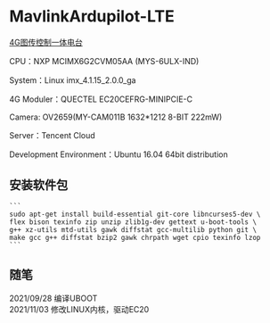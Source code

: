 # MavlinkArdupilot-LTE
  
[4G图传控制一体电台](#4G图传控制一体电台)
  
CPU：NXP MCIMX6G2CVM05AA (MYS-6ULX-IND)  
  
System：Linux  imx_4.1.15_2.0.0_ga  
  
4G Moduler：QUECTEL EC20CEFRG-MINIPCIE-C  
  
Camera: OV2659(MY-CAM011B 1632*1212 8-BIT 222mW)  
  
Server：Tencent Cloud  

Development Environment：Ubuntu 16.04 64bit distribution  
  
## 安装软件包
	```
	sudo apt-get install build-essential git-core libncurses5-dev \
	flex bison texinfo zip unzip zlib1g-dev gettext u-boot-tools \
	g++ xz-utils mtd-utils gawk diffstat gcc-multilib python git \
	make gcc g++ diffstat bzip2 gawk chrpath wget cpio texinfo lzop
	```

## 随笔
  2021/09/28 编译UBOOT  
  2021/11/03 修改LINUX内核，驱动EC20  
